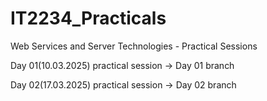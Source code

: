 # IT2234_Practicals
Web Services and Server Technologies - Practical Sessions

Day 01(10.03.2025) practical session -> Day 01 branch

Day 02(17.03.2025) practical session -> Day 02 branch

